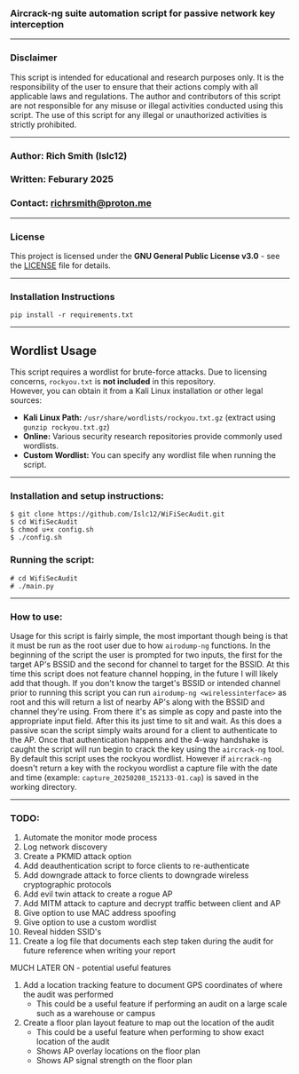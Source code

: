 ### Aircrack-ng suite automation script for passive network key interception

-------------------------------------------------------------------------------------------------------------------------------------------

### Disclaimer

This script is intended for educational and research purposes only. It is the responsibility of the user to ensure that their actions
comply with all applicable laws and regulations. The author and contributors of this script are not responsible for any misuse or illegal
activities conducted using this script. The use of this script for any illegal or unauthorized activities is strictly prohibited.

-------------------------------------------------------------------------------------------------------------------------------------------

### Author: Rich Smith (Islc12)

### Written: Feburary 2025

### Contact: richrsmith@proton.me

-------------------------------------------------------------------------------------------------------------------------------------------

### License
This project is licensed under the **GNU General Public License v3.0** - see the [LICENSE](LICENSE) file for details.

-------------------------------------------------------------------------------------------------------------------------------------------

### Installation Instructions

`pip install -r requirements.txt`

-------------------------------------------------------------------------------------------------------------------------------------------

## Wordlist Usage
This script requires a wordlist for brute-force attacks. Due to licensing concerns, `rockyou.txt` is **not included** in this repository.  
However, you can obtain it from a Kali Linux installation or other legal sources:  

- **Kali Linux Path:** `/usr/share/wordlists/rockyou.txt.gz` (extract using `gunzip rockyou.txt.gz`)  
- **Online:** Various security research repositories provide commonly used wordlists.  
- **Custom Wordlist:** You can specify any wordlist file when running the script. 

-------------------------------------------------------------------------------------------------------------------------------------------

### Installation and setup instructions:
```
$ git clone https://github.com/Islc12/WiFiSecAudit.git
$ cd WifiSecAudit
$ chmod u+x config.sh
$ ./config.sh
```

### Running the script:
```
# cd WifiSecAudit
# ./main.py
```

-------------------------------------------------------------------------------------------------------------------------------------------

### How to use:

Usage for this script is fairly simple, the most important though being is that it must be run as the root user due to how `airodump-ng`
functions. In the beginning of the script the user is prompted for two inputs, the first for the target AP's BSSID and the second for
channel to target for the BSSID. At this time this script does not feature channel hopping, in the future I will likely add that though.
If you don't know the target's BSSID or intended channel prior to running this script you can run `airodump-ng <wirelessinterface>` as root
and this will return a list of nearby AP's along with the BSSID and channel they're using. From there it's as simple as copy and paste 
into the appropriate input field. After this its just time to sit and wait. As this does a passive scan the script simply waits around for
a client to authenticate to the AP. Once that authentication happens and the 4-way handshake is caught the script will run begin to crack
the key using the `aircrack-ng` tool. By default this script uses the rockyou wordlist. However if `aircrack-ng` doesn't return a key with
the rockyou wordlist a capture file with the date and time (example: `capture_20250208_152133-01.cap`) is saved in the working directory.

------------------------------------------------------------------------------------------------------------------------------------------

### TODO:

1. Automate the monitor mode process
2. Log network discovery
3. Create a PKMID attack option
4. Add deauthentication script to force clients to re-authenticate
5. Add downgrade attack to force clients to downgrade wireless cryptographic protocols
6. Add evil twin attack to create a rogue AP
7. Add MITM attack to capture and decrypt traffic between client and AP
8. Give option to use MAC address spoofing
9. Give option to use a custom wordlist
10. Reveal hidden SSID's
11. Create a log file that documents each step taken during the audit for future reference when writing your report

MUCH LATER ON - potential useful features
1. Add a location tracking feature to document GPS coordinates of where the audit was performed
    - This could be a useful feature if performing an audit on a large scale such as a warehouse or campus
2. Create a floor plan layout feature to map out the location of the audit
    - This could be a useful feature when performing to show exact location of the audit
    - Shows AP overlay locations on the floor plan
    - Shows AP signal strength on the floor plan
